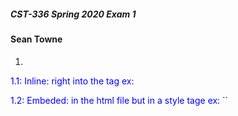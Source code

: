 ##### CST-336 Spring 2020 Exam 1
####  Sean Towne

1.
1.1: Inline: right into the tag ex: <tag style="color: blue;"></tag>

1.2: Embeded: in the html file but in a style tage ex:
`<style>
    h1 {
        color:red;
        
    }
    p {
        color:blue;
    }
</style>`